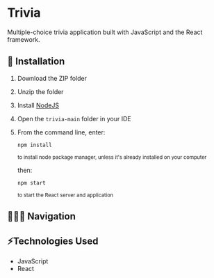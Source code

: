 # Trivia

Multiple-choice trivia application built with JavaScript and the React framework.

## 🔧 Installation
1. Download the ZIP folder
2. Unzip the folder
3. Install [NodeJS](https://nodejs.org/en/download/)
4. Open the ```trivia-main``` folder in your IDE
5. From the command line, enter:
   ```
   npm install
   ```
   <sub>to install node package manager, unless it's already installed on your computer</sub>
   
   then:
   ```
   npm start
   ```
   <sub>to start the React server and application</sub>

## 👩🏻‍💻 Navigation

## ⚡️Technologies Used
* JavaScript
* React
